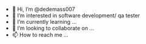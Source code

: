 - 👋 Hi, I’m @dedemass007
- 👀 I’m interested in software development/ qa tester
- 🌱 I’m currently learning ...
- 💞️ I’m looking to collaborate on ...
- 📫 How to reach me ...

<!---
dedemass007/dedemass007 is a ✨ special ✨ repository because its `README.md` (this file) appears on your GitHub profile.
You can click the Preview link to take a look at your changes.
--->
